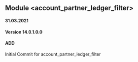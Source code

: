 ## Module <account_partner_ledger_filter>

#### 31.03.2021
#### Version 14.0.1.0.0
#### ADD
Initial Commit for account_partner_ledger_filter

